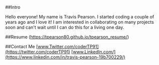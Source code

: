 ##Intro

Hello everyone! My name is Travis Pearson. I started coding a couple 
of years ago and I love it! I am interested in collaborating on many
projects soon and can't wait until I can do this for a living one day.

##Resume
(https://tpearson80.github.io/tpearson_resume/)

##Contact Me
[www.Twitter.com/coderTP91](https://twitter.com/coderTP91)
[www.LinkedIn.com/](https://www.linkedin.com/in/travis-pearson-19b700229/)



